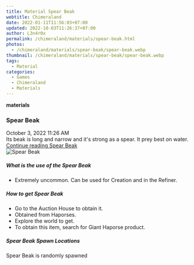 ```yaml
---
title: Material Spear Beak
webtitle: Chimeraland
date: 2022-01-11T11:56:03+07:00
updated: 2022-10-03T11:26:37+07:00
author: L3n4r0x
permalink: /chimeraland/materials/spear-beak.html
photos:
  - /chimeraland/materials/spear-beak/spear-beak.webp
thumbnail: /chimeraland/materials/spear-beak/spear-beak.webp
tags:
  - Material
categories:
  - Games
  - Chimeraland
  - Materials
---
```


<section id="bootstrap-wrapper">
  <link
    rel="stylesheet"
    href="https://cdn.statically.io/gh/dimaslanjaka/Web-Manajemen/40ac3225/css/bootstrap-4.5-wrapper.css"
  />
  <div
    class="row g-0 border rounded overflow-hidden flex-md-row mb-4 shadow-sm position-relative"
  >
    <div class="col p-4 d-flex flex-column position-static">
      <strong class="d-inline-block mb-2 text-success">materials</strong>
      <h3 class="mb-0">Spear Beak</h3>
      <div class="mb-1 text-muted">October 3, 2022 11:26 AM</div>
      <div class="mb-2 border p-1">
        Its beak is long and narrow and it&#x27;s strong as a spear. It prey
        best on water.
      </div>
      <a
        href="/chimeraland/materials/spear-beak.html"
        class="stretched-link d-none"
        >Continue reading Spear Beak</a
      >
    </div>
    <div class="col-auto d-none d-lg-block">
      <img
        src="/chimeraland/materials/spear-beak/spear-beak.webp"
        alt="Spear Beak"
      />
    </div>
  </div>
  <div class="row">
    <div class="col-lg-6 col-12 mb-2">
      <div class="card">
        <div class="card-body">
          <h5 class="card-title">What is the use of the Spear Beak</h5>
          <div class="card-text">
            <ul>
              <li>
                Extremely uncommon. Can be used for Creation and in the Refiner.
              </li>
            </ul>
          </div>
        </div>
      </div>
    </div>
    <div class="col-lg-6 col-12 mb-2">
      <div class="card">
        <div class="card-body">
          <h5 class="card-title">How to get Spear Beak</h5>
          <div class="card-text">
            <ul>
              <li>Go to the Auction House to obtain it.</li>
              <li>Obtained from Haporses.</li>
              <li>Explore the world to get.</li>
              <li>To obtain this item, search for Giant Haporse product.</li>
            </ul>
          </div>
        </div>
      </div>
    </div>
    <div class="col-12 mb-2">
      <h5>Spear Beak Spawn Locations</h5>
      <p>Spear Beak is randomly spawned</p>
    </div>
  </div>
</section>